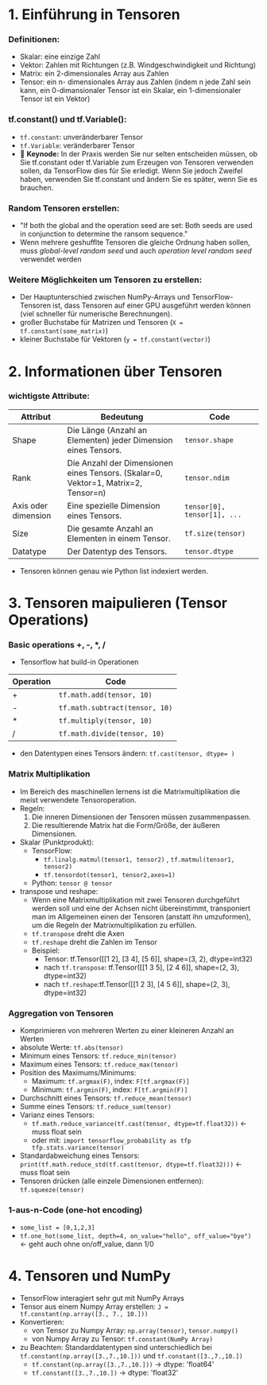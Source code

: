 # 1. Einführung in Tensoren
### Definitionen:
  - Skalar: eine einzige Zahl
  - Vektor: Zahlen mit Richtungen (z.B. Windgeschwindigkeit und Richtung)
  - Matrix: ein 2-dimensionales Array aus Zahlen
  - Tensor: ein n- dimensionales Array aus Zahlen (indem n jede Zahl sein kann, ein 0-dimansionaler Tensor ist ein Skalar, ein 1-dimensionaler Tensor ist ein Vektor)

### tf.constant() und tf.Variable():
  - ```tf.constant```: unveränderbarer Tensor
  - ```tf.Variable```: veränderbarer Tensor
  - 🔑 **Keynode:** In der Praxis werden Sie nur selten entscheiden müssen, ob Sie tf.constant oder tf.Variable zum Erzeugen von Tensoren verwenden sollen, da TensorFlow dies für Sie erledigt. Wenn Sie jedoch Zweifel haben, verwenden Sie tf.constant und ändern Sie es später, wenn Sie es brauchen.

### Random Tensoren erstellen:
  - "If both the global and the operation seed are set: Both seeds are used in conjunction to determine the ransom sequence."
  - Wenn mehrere geshufflte Tensoren die gleiche Ordnung haben sollen, muss *global-level random seed* und auch *operation level random seed* verwendet werden

### Weitere Möglichkeiten um Tensoren zu erstellen:
- Der Hauptunterschied zwischen NumPy-Arrays und TensorFlow-Tensoren ist, dass Tensoren auf einer GPU ausgeführt werden können (viel schneller für numerische Berechnungen).
- großer Buchstabe für Matrizen und Tensoren (```X = tf.constant(some_matrix)```)
- kleiner Buchstabe für Vektoren (```y = tf.constant(vector)```)

# 2. Informationen über Tensoren
### wichtigste Attribute:
|Attribut            |Bedeutung                                                                          |Code                            |
|--------------------|-----------------------------------------------------------------------------------|--------------------------------|
|Shape               |Die Länge (Anzahl an Elementen) jeder Dimension eines Tensors.                     |```tensor.shape```              |
|Rank                |Die Anzahl der Dimensionen eines Tensors. (Skalar=0, Vektor=1, Matrix=2, Tensor=n) |```tensor.ndim```               |
|Axis oder dimension |Eine spezielle Dimension eines Tensors.                                            |```tensor[0], tensor[1], ...``` |
|Size                |Die gesamte Anzahl an Elementen in einem Tensor.                                   |```tf.size(tensor)```           |
|Datatype            |Der Datentyp des Tensors.                                                          |```tensor.dtype```              |

  - Tensoren können genau wie Python list indexiert werden.

# 3. Tensoren maipulieren (Tensor Operations)
### Basic operations +, -, *, /
  - Tensorflow hat build-in Operationen

|Operation|Code                               |
|---------|-----------------------------------|
|+        |```tf.math.add(tensor, 10)```      |
|-        |```tf.math.subtract(tensor, 10)``` |
|*        |```tf.multiply(tensor, 10)```      |
|/        |```tf.math.divide(tensor, 10)```   |

  - den Datentypen eines Tensors ändern: ```tf.cast(tensor, dtype= )```

### Matrix Multiplikation
  - Im Bereich des maschinellen lernens ist die Matrixmultiplikation die meist verwendete Tensoroperation.
  - Regeln:
    1. Die inneren Dimensionen der Tensoren müssen zusammenpassen.
    2. Die resultierende Matrix hat die Form/Größe, der äußeren Dimensionen.
  - Skalar (Punktprodukt):
    - TensorFlow:
      - ```tf.linalg.matmul(tensor1, tensor2)``` , ```tf.matmul(tensor1, tensor2)```
      - ```tf.tensordot(tensor1, tensor2,axes=1)```
    - Python: ```tensor @ tensor```
  - transpose und reshape:
    - Wenn eine Matrixmultiplikation mit zwei Tensoren durchgeführt werden soll und eine der Achsen nicht übereinstimmt, transponiert man im Allgemeinen einen der Tensoren (anstatt ihn umzuformen), um die Regeln der Matrixmultiplikation zu erfüllen.
    - ```tf.transpose``` dreht die Axen
    - ```tf.reshape``` dreht die Zahlen im Tensor
    - Beispiel: 
      - Tensor: tf.Tensor([[1 2], [3 4], [5 6]], shape=(3, 2), dtype=int32)
      - nach ```tf.transpose```: tf.Tensor([[1 3 5], [2 4 6]], shape=(2, 3), dtype=int32)
      - nach ```tf.reshape```:tf.Tensor([[1 2 3], [4 5 6]], shape=(2, 3), dtype=int32)

### Aggregation von Tensoren
  - Komprimieren von mehreren Werten zu einer kleineren Anzahl an Werten
  - absolute Werte: ```tf.abs(tensor)``` 
  - Minimum eines Tensors: ```tf.reduce_min(tensor)``` 
  - Maximum eines Tensors: ```tf.reduce_max(tensor)```
  - Position des Maximums/Minimums:
    - Maximum: ```tf.argmax(F)```, index: ```F[tf.argmax(F)]```
    - Minimum: ```tf.argmin(F)```, index: ```F[tf.argmin(F)]```
  - Durchschnitt eines Tensors: ```tf.reduce_mean(tensor)``` 
  - Summe eines Tensors: ```tf.reduce_sum(tensor)``` 
  - Varianz eines Tensors:
    - ```tf.math.reduce_variance(tf.cast(tensor, dtype=tf.float32))``` <- muss float sein
    - oder mit: ```import tensorflow_probability as tfp```  ``` tfp.stats.variance(tensor)``` 
  - Standardabweichung eines Tensors: ```print(tf.math.reduce_std(tf.cast(tensor, dtype=tf.float32)))``` <- muss float sein
  - Tensoren drücken (alle einzele Dimensionen entfernen): ```tf.squeeze(tensor)```

### 1-aus-n-Code (one-hot encoding)
  - ```some_list = [0,1,2,3]```
  - ```tf.one_hot(some_list, depth=4, on_value="hello", off_value="bye")``` <- geht auch ohne on/off_value, dann 1/0
  
# 4. Tensoren und NumPy
  - TensorFlow interagiert sehr gut mit NumPy Arrays
  - Tensor aus einem Numpy Array erstellen: ```J = tf.constant(np.array([3., 7., 10.]))```
  - Konvertieren:
    - von Tensor zu Numpy Array: ```np.array(tensor)```, ```tensor.numpy()```
    - von Numpy Array zu Tensor: ```tf.constant(NumPy Array)```
  - zu Beachten: Standarddatentypen sind unterschiedlich bei ```tf.constant(np.array([3.,7.,10.]))``` und ```tf.constant([3.,7.,10.])```
    - ```tf.constant(np.array([3.,7.,10.]))``` -> dtype: 'float64'
    - ```tf.constant([3.,7.,10.])``` -> dtype: 'float32'

